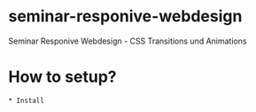 seminar-responive-webdesign
===========================

Seminar Responive Webdesign - CSS Transitions und Animations


# How to setup?

	* Install 